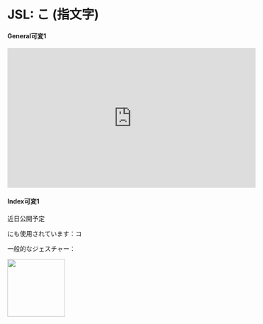 # JSL: こ (指文字)

<!-- panels:start -->
<!-- div:left-panel -->
<!-- tabs:start -->

#### **General可変1**

<iframe width="560" height="315" src="https://www.youtube.com/embed/XX9E-xE-K0k?playlist=XX9E-xE-K0k&controls=0&loop=1&modestbranding=1&disablekb=1&color=white&rel=0" title="YouTube video player" frameborder="0" allow="encrypted-media;"></iframe>

#### **Index可変1**

近日公開予定

<!-- tabs:end -->
<!-- div:right-panel -->

にも使用されています：コ

一般的なジェスチャー：

<img src="/VRSignLanguageDictionary/assets/images/idle_right.png" height="130" />

<!-- panels:end -->